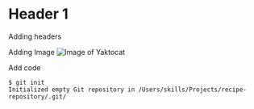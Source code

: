 # Header 1


Adding headers


Adding Image
![Image of Yaktocat](https://octodex.github.com/images/yaktocat.png)

Add code
```
$ git init
Initialized empty Git repository in /Users/skills/Projects/recipe-repository/.git/
```
